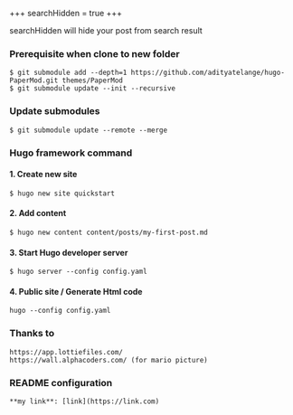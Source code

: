 +++
searchHidden = true
+++

searchHidden will hide your post from search result

### Prerequisite when clone to new folder
```
$ git submodule add --depth=1 https://github.com/adityatelange/hugo-PaperMod.git themes/PaperMod
$ git submodule update --init --recursive
```

### Update submodules
```
$ git submodule update --remote --merge
```

### Hugo framework command
#### 1. Create new site
```
$ hugo new site quickstart
```

#### 2. Add content
```
$ hugo new content content/posts/my-first-post.md
```

#### 3. Start Hugo developer server
```
$ hugo server --config config.yaml
```

#### 4. Public site / Generate Html code
```
hugo --config config.yaml
```

### Thanks to
```
https://app.lottiefiles.com/
https://wall.alphacoders.com/ (for mario picture)
```

### README configuration
```
**my link**: [link](https://link.com)
```